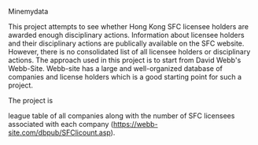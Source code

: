 Minemydata

This project attempts to see whether Hong Kong SFC licensee holders are awarded enough disciplinary actions. Information about licensee holders and their disciplinary actions are publically available on the SFC website. However, there is no consolidated list of all licensee holders or disciplinary actions.
The approach used in this project is to start from David Webb's Webb-Site. Webb-site has a large and well-organized database of companies and license holders which is a good starting point for such a project.

The project is 

league table of all companies along with the number of SFC licensees associated with each company (https://webb-site.com/dbpub/SFClicount.asp).